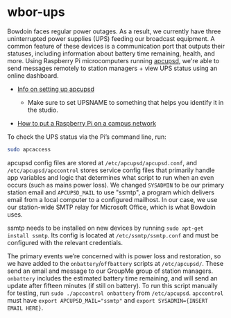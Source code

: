 # wbor-ups

Bowdoin faces regular power outages. As a result, we currently have three uninterrupted power supplies (UPS) feeding our broadcast equipment. A common feature of these devices is a communication port that outputs their statuses, including information about battery time remaining, health, and more. Using Raspberry Pi microcomputers running [apcupsd](https://www.apcupsd.org/), we're able to send messages remotely to station managers + view UPS status using an online dashboard.

* [Info on setting up apcupsd](https://gist.github.com/mdrxy/462be21338a454c659b54d274fdc4456)

  * Make sure to set UPSNAME to something that helps you identify it in the studio.

* [How to put a Raspberry Pi on a campus network](https://gist.github.com/mdrxy/ddb2ad2b958e5a3266d7cc05cf93c3e3)

To check the UPS status via the Pi’s command line, run:

```sh
sudo apcaccess
```

apcupsd config files are stored at `/etc/apcupsd/apcupsd.conf`, and `/etc/apcupsd/apccontrol` stores service config files that primarily handle app variables and logic that determines what script to run when an even occurs (such as mains power loss). We changed `SYSADMIN` to be our primary station email and `APCUPSD_MAIL` to use "ssmtp", a program which delivers email from a local computer to a configured mailhost. In our case, we use our station-wide SMTP relay for Microsoft Office, which is what Bowdoin uses.

ssmtp needs to be installed on new devices by running `sudo apt-get install ssmtp`. Its config is located at `/etc/ssmtp/ssmtp.conf` and must be configured with the relevant credentials.

The primary events we’re concerned with is power loss and restoration, so we have added to the `onbattery`/`offbattery` scripts at `/etc/apcupsd/`. These send an email and message to our GroupMe group of station managers. `onbattery` includes the estimated battery time remaining, and will send an update after fifteen minutes (if still on battery). To run this script manually for testing, run `sudo ./apccontrol onbattery` from `/etc/apcupsd`. `apccontrol` must have `export APCUPSD_MAIL="ssmtp"` and `export SYSADMIN={INSERT EMAIL HERE}`.
